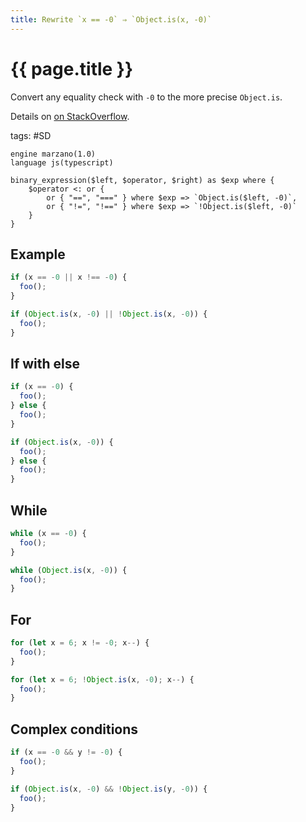 ```yaml
---
title: Rewrite `x == -0` ⇒ `Object.is(x, -0)`
---
```


# {{ page.title }}

Convert any equality check with `-0` to the more precise `Object.is`.

Details on [on StackOverflow](https://stackoverflow.com/questions/7223359/are-0-and-0-the-same).

tags: #SD

```grit
engine marzano(1.0)
language js(typescript)

binary_expression($left, $operator, $right) as $exp where {
    $operator <: or {
        or { "==", "===" } where $exp => `Object.is($left, -0)`,
        or { "!=", "!==" } where $exp => `!Object.is($left, -0)`
    }
}
```

## Example

```javascript
if (x == -0 || x !== -0) {
  foo();
}
```

```typescript
if (Object.is(x, -0) || !Object.is(x, -0)) {
  foo();
}
```

## If with else

```javascript
if (x == -0) {
  foo();
} else {
  foo();
}
```

```typescript
if (Object.is(x, -0)) {
  foo();
} else {
  foo();
}
```

## While

```javascript
while (x == -0) {
  foo();
}
```

```typescript
while (Object.is(x, -0)) {
  foo();
}
```

## For

```javascript
for (let x = 6; x != -0; x--) {
  foo();
}
```

```typescript
for (let x = 6; !Object.is(x, -0); x--) {
  foo();
}
```

## Complex conditions

```javascript
if (x == -0 && y != -0) {
  foo();
}
```

```typescript
if (Object.is(x, -0) && !Object.is(y, -0)) {
  foo();
}
```
